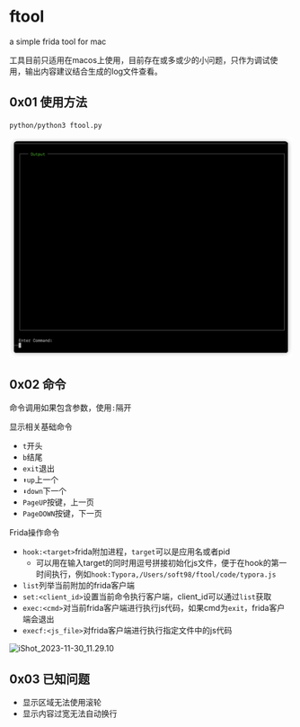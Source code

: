 # ftool
a simple frida tool for mac

工具目前只适用在macos上使用，目前存在或多或少的小问题，只作为调试使用，输出内容建议结合生成的log文件查看。

## 0x01 使用方法

`python/python3 ftool.py`

![image-20231130105111336](assets/image-20231130105111336.png)

## 0x02 命令

命令调用如果包含参数，使用`:`隔开

显示相关基础命令

- `t`开头
- `b`结尾
- `exit`退出
- `⬆up`上一个
- `⬇down`下一个
- `PageUP`按键，上一页
- `PageDOWN`按键，下一页

Frida操作命令

- `hook:<target>`frida附加进程，`target`可以是应用名或者pid
    - 可以用在输入target的同时用逗号拼接初始化js文件，便于在hook的第一时间执行，例如`hook:Typora,/Users/soft98/ftool/code/typora.js`
- `list`列举当前附加的frida客户端
- `set:<client_id>`设置当前命令执行客户端，client_id可以通过`list`获取
- `exec:<cmd>`对当前frida客户端进行执行js代码，如果cmd为`exit`，frida客户端会退出
- `execf:<js_file>`对frida客户端进行执行指定文件中的js代码

![iShot_2023-11-30_11.29.10](assets/iShot_2023-11-30_11.29.10.gif)

## 0x03 已知问题

- 显示区域无法使用滚轮
- 显示内容过宽无法自动换行

